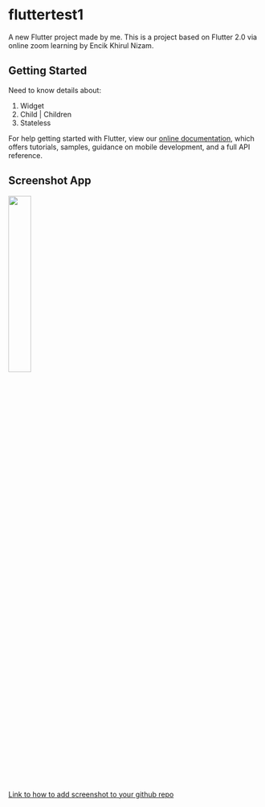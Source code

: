 # fluttertest1

A new Flutter project made by me. This is a project based on Flutter 2.0 via online zoom learning by Encik Khirul Nizam.

## Getting Started

Need to know details about:

1) Widget
2) Child | Children
3) Stateless

For help getting started with Flutter, view our
[online documentation](https://flutter.dev/docs), which offers tutorials,
samples, guidance on mobile development, and a full API reference.


## Screenshot App

<img src="https://user-images.githubusercontent.com/47492640/110229175-89b76a00-7f42-11eb-850f-bb2cec05ec72.png" width="30%" height="30%">

[Link to how to add screenshot to your github repo](https://medium.com/@justynagolawska/how-to-easily-add-screenshots-into-your-readme-file-on-github-d806a01d6ffd) 
